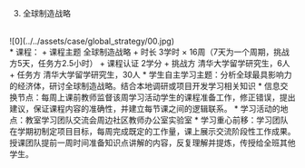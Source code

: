  3. 全球制造战略
 <br>
 ![0](../../assets/case/global_strategy/00.jpg)
 <br>
    * 课程：
        + 课程主题	全球制造战略
        + 时长	3学时 × 16周（7天为一个周期，挑战方5天，任务方2.5小时）
        + 课程认证	2学分
        + 挑战方	清华大学留学研究生，6人
        + 任务方	清华大学留学研究生，30人
    * 学生自主学习主题：分析全球最具影响力的经济体，研讨全球制造战略。结合本地调研或项目开发学习相关知识
    * 信息交换节点：每周上课前教师监督该周学习活动学生的课程准备工作，修正错误，提出建议，保证课程内容的准确性，并建立每节课之间的逻辑联系。
    * 学习活动的地点：教室学习团队交流会周边社区教师办公室实验室
    * 学习重心前移：学习团队在学期初制定项目目标，每周完成既定的工作量，课上展示交流阶段性工作成果。授课团队提前一周时间准备知识点讲解的内容，反复理解并提炼，传授给全班其他学生。
